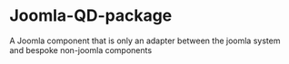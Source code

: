 # Joomla-QD-package
A Joomla component that is only an adapter between the joomla system and bespoke non-joomla components
